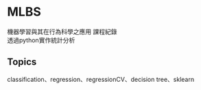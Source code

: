 # MLBS

機器學習與其在行為科學之應用 課程紀錄\
透過python實作統計分析

## Topics
classification、regression、regressionCV、decision tree、sklearn
